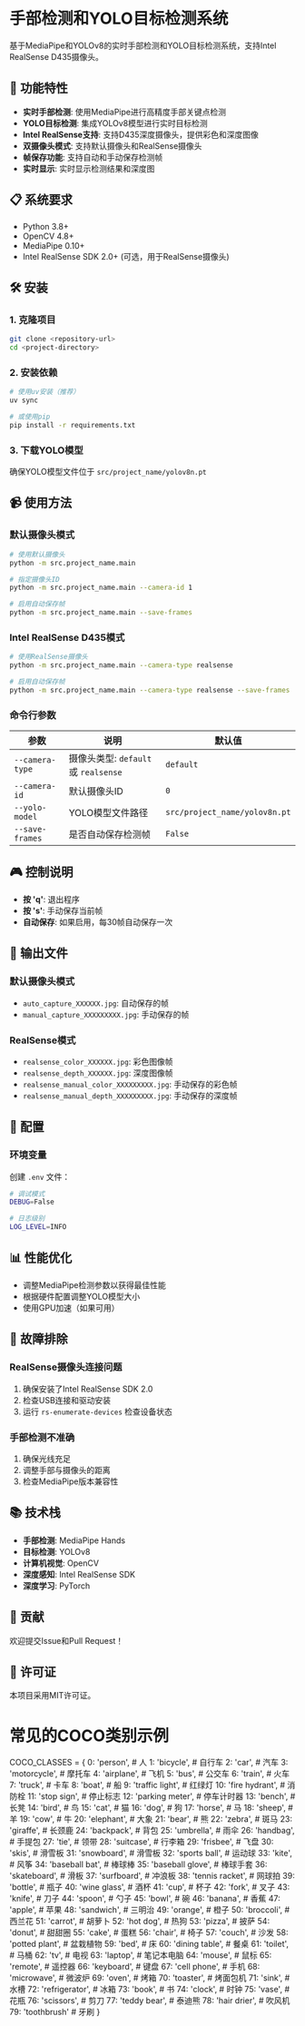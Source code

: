 # 手部检测和YOLO目标检测系统

基于MediaPipe和YOLOv8的实时手部检测和YOLO目标检测系统，支持Intel RealSense D435摄像头。

## 🚀 功能特性

- **实时手部检测**: 使用MediaPipe进行高精度手部关键点检测
- **YOLO目标检测**: 集成YOLOv8模型进行实时目标检测
- **Intel RealSense支持**: 支持D435深度摄像头，提供彩色和深度图像
- **双摄像头模式**: 支持默认摄像头和RealSense摄像头
- **帧保存功能**: 支持自动和手动保存检测帧
- **实时显示**: 实时显示检测结果和深度图

## 📋 系统要求

- Python 3.8+
- OpenCV 4.8+
- MediaPipe 0.10+
- Intel RealSense SDK 2.0+ (可选，用于RealSense摄像头)

## 🛠️ 安装

### 1. 克隆项目
```bash
git clone <repository-url>
cd <project-directory>
```

### 2. 安装依赖
```bash
# 使用uv安装（推荐）
uv sync

# 或使用pip
pip install -r requirements.txt
```

### 3. 下载YOLO模型
确保YOLO模型文件位于 `src/project_name/yolov8n.pt`

## 📹 使用方法

### 默认摄像头模式
```bash
# 使用默认摄像头
python -m src.project_name.main

# 指定摄像头ID
python -m src.project_name.main --camera-id 1

# 启用自动保存帧
python -m src.project_name.main --save-frames
```

### Intel RealSense D435模式
```bash
# 使用RealSense摄像头
python -m src.project_name.main --camera-type realsense

# 启用自动保存帧
python -m src.project_name.main --camera-type realsense --save-frames
```

### 命令行参数

| 参数 | 说明 | 默认值 |
|------|------|--------|
| `--camera-type` | 摄像头类型: `default` 或 `realsense` | `default` |
| `--camera-id` | 默认摄像头ID | `0` |
| `--yolo-model` | YOLO模型文件路径 | `src/project_name/yolov8n.pt` |
| `--save-frames` | 是否自动保存检测帧 | `False` |

## 🎮 控制说明

- **按 'q'**: 退出程序
- **按 's'**: 手动保存当前帧
- **自动保存**: 如果启用，每30帧自动保存一次

## 📁 输出文件

### 默认摄像头模式
- `auto_capture_XXXXXX.jpg`: 自动保存的帧
- `manual_capture_XXXXXXXXX.jpg`: 手动保存的帧

### RealSense模式
- `realsense_color_XXXXXX.jpg`: 彩色图像帧
- `realsense_depth_XXXXXX.jpg`: 深度图像帧
- `realsense_manual_color_XXXXXXXXX.jpg`: 手动保存的彩色帧
- `realsense_manual_depth_XXXXXXXXX.jpg`: 手动保存的深度帧

## 🔧 配置

### 环境变量
创建 `.env` 文件：
```bash
# 调试模式
DEBUG=False

# 日志级别
LOG_LEVEL=INFO
```

## 📊 性能优化

- 调整MediaPipe检测参数以获得最佳性能
- 根据硬件配置调整YOLO模型大小
- 使用GPU加速（如果可用）

## 🐛 故障排除

### RealSense摄像头连接问题
1. 确保安装了Intel RealSense SDK 2.0
2. 检查USB连接和驱动安装
3. 运行 `rs-enumerate-devices` 检查设备状态

### 手部检测不准确
1. 确保光线充足
2. 调整手部与摄像头的距离
3. 检查MediaPipe版本兼容性

## 📚 技术栈

- **手部检测**: MediaPipe Hands
- **目标检测**: YOLOv8
- **计算机视觉**: OpenCV
- **深度感知**: Intel RealSense SDK
- **深度学习**: PyTorch

## 🤝 贡献

欢迎提交Issue和Pull Request！

## 📄 许可证

本项目采用MIT许可证。
# 常见的COCO类别示例
COCO_CLASSES = {
    0: 'person',           # 人
    1: 'bicycle',          # 自行车
    2: 'car',              # 汽车
    3: 'motorcycle',       # 摩托车
    4: 'airplane',         # 飞机
    5: 'bus',              # 公交车
    6: 'train',            # 火车
    7: 'truck',            # 卡车
    8: 'boat',             # 船
    9: 'traffic light',    # 红绿灯
    10: 'fire hydrant',    # 消防栓
    11: 'stop sign',       # 停止标志
    12: 'parking meter',   # 停车计时器
    13: 'bench',           # 长凳
    14: 'bird',            # 鸟
    15: 'cat',             # 猫
    16: 'dog',             # 狗
    17: 'horse',           # 马
    18: 'sheep',           # 羊
    19: 'cow',             # 牛
    20: 'elephant',        # 大象
    21: 'bear',            # 熊
    22: 'zebra',           # 斑马
    23: 'giraffe',         # 长颈鹿
    24: 'backpack',        # 背包
    25: 'umbrella',        # 雨伞
    26: 'handbag',         # 手提包
    27: 'tie',             # 领带
    28: 'suitcase',        # 行李箱
    29: 'frisbee',         # 飞盘
    30: 'skis',            # 滑雪板
    31: 'snowboard',       # 滑雪板
    32: 'sports ball',     # 运动球
    33: 'kite',            # 风筝
    34: 'baseball bat',    # 棒球棒
    35: 'baseball glove',  # 棒球手套
    36: 'skateboard',      # 滑板
    37: 'surfboard',       # 冲浪板
    38: 'tennis racket',   # 网球拍
    39: 'bottle',          # 瓶子
    40: 'wine glass',      # 酒杯
    41: 'cup',             # 杯子
    42: 'fork',            # 叉子
    43: 'knife',           # 刀子
    44: 'spoon',           # 勺子
    45: 'bowl',            # 碗
    46: 'banana',          # 香蕉
    47: 'apple',           # 苹果
    48: 'sandwich',        # 三明治
    49: 'orange',          # 橙子
    50: 'broccoli',        # 西兰花
    51: 'carrot',          # 胡萝卜
    52: 'hot dog',         # 热狗
    53: 'pizza',           # 披萨
    54: 'donut',           # 甜甜圈
    55: 'cake',            # 蛋糕
    56: 'chair',            # 椅子
    57: 'couch',            # 沙发
    58: 'potted plant',    # 盆栽植物
    59: 'bed',              # 床
    60: 'dining table',    # 餐桌
    61: 'toilet',           # 马桶
    62: 'tv',               # 电视
    63: 'laptop',           # 笔记本电脑
    64: 'mouse',            # 鼠标
    65: 'remote',           # 遥控器
    66: 'keyboard',         # 键盘
    67: 'cell phone',       # 手机
    68: 'microwave',        # 微波炉
    69: 'oven',             # 烤箱
    70: 'toaster',          # 烤面包机
    71: 'sink',             # 水槽
    72: 'refrigerator',     # 冰箱
    73: 'book',             # 书
    74: 'clock',            # 时钟
    75: 'vase',             # 花瓶
    76: 'scissors',         # 剪刀
    77: 'teddy bear',       # 泰迪熊
    78: 'hair drier',       # 吹风机
    79: 'toothbrush'        # 牙刷
}